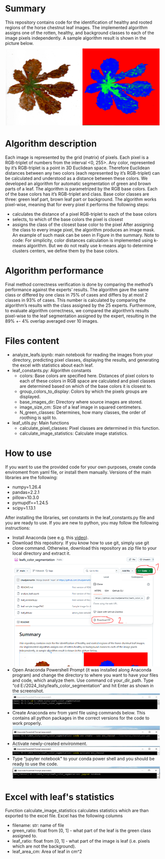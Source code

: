 # Summary
This repository contains code for the identification of healthy and rooted regions of the horse chestnut leaf images. The implemented algorithm assigns one of the rotten, healthy, and background classes to each of the image pixels independently. A sample algorithm result is shown in the picture below.
![sample_leaf_segmentation](images_for_readme/leaf_sample_image.PNG)

# Algorithm description
Each image is represented by the grid (matrix) of pixels. Each pixel is a RGB-triplet of numbers from the interval <0, 255>. Any color, represented by it’s RGB-triplet is a point in 3D Euclidean space. Therefore Euclidean distances between any two colors (each represented by it’s RGB-triplet) can be calculated and understood as a distance between these colors. 
We developed an algorithm for automatic segmentation of green and brown parts of a leaf. The algorithm is parametrized by the RGB base colors. Each of the base colors has it’s RGB-triplet and class. Base color classes are three: green leaf part, brown leaf part or background.
The algorithm works pixel-wise, meaning that for every pixel it performs the following steps:
-  calculates the distance of a pixel RGB-triplet to each of the base colors
-  selects, to which of the base colors the pixel is closest
-  assigns the class of the closest base color to the pixel
After assigning the class to every image pixel, the algorithm produces an image mask. An example of such mask can be seen in Figure in the summary. 
Note to code: For simplicity, color distances calculation is implemented using k-means algorithm. But we do not really use k-means algo to determine clusters centers, we define them by the base colors.

# Algorithm performance
Final method correctness verification is done by comparing the method’s performance against the experts’ results. The algorithm gave the same class or differed by one class in 75% of cases and differs by at most 2 classes in 93% of cases. This number is calculated by comparing the algorithm’s results with the class assigned by the 25 experts. Furthermore, to evaluate algorithm correctness, we compared the algorithm’s results pixel-wise to the leaf segmentation assigned by the expert, resulting in the 89% +- 4% overlap averaged over 10 images.

# Files content
- analyze_leafs.ipynb: main notebook for reading the images from your directory, predicting pixel classes, displaying the results, and generating the excel with statistics about each leaf.
- leaf_constants.py: Algorithm constants
    - colors: Base colors are specified here. Distances of pixel colors to each of these colors in RGB space are calculated and pixel classes are determined based on  which of the base colors it is closest to.
    - group_colors_to_display: Colors by which the pixels groups are displayed.
    - base_images_dir: Directory where source images are stored.
    - image_size_cm: Size of a leaf image in squared centimeters.
    - N_green_classes: Determines, how many classes, the order of roothing is split to.
- leaf_utils.py: Main functions
    - calculate_pixel_classes: Pixel classes are determined in this function.
    - calculate_image_statistics: Calculate image statistics.

# How to use

If you want to use the provided code for your own purposes, create conda enviroment from yaml file, or install them manually. Versions of the main libraries are the following:
- numpy=1.26.4
- pandas=2.2.1
- pillow=10.3.0
- pymupdf==1.24.5
- scipy=1.13.1

After installing the libraries, set constants in the leaf_constants.py file and you are ready to use. If you are new to python, you may follow the following instructions:
- Install Anaconda (see e.g. this [video](https://www.youtube.com/watch?v=UTqOXwAi1pE)).
- Download this repository. If you know how to use git, simply use git clone command. Otherwise, download this repository as zip file to your local directory and extract it.
![download repo files](images_for_readme/download_repo.PNG)
- Open Anaconda Powershell Prompt (it was installed along Anaconda program) and change the directory to where you want to have your files and code, which analyze them. Use command cd your_dir_path. Type “cd E:/2024_listy/leafs_color_segmentation” and hit Enter as shown in the screenshot.
![change directory](images_for_readme/change_directory.PNG)
- Create Anaconda env from yaml file using commands below. This contains all python packages in the correct versions for the code to work properly.
![create enviroment](images_for_readme/create_env.PNG)
- Activate newly-created environment.
![activate enviroment](images_for_readme/activate_env.PNG)
- Type "jupyter notebook" to your conda power shell and you should be ready to use the code.
![run jupyter notebook](images_for_readme/run_jupyter_notebook.PNG)

# Excel with leaf's statistics
Function calculate_image_statistics calculates statistics which are than exported to the excel file. Excel has the following columns
- filename: str: name of file
- green_ratio: float from [0, 1] - what part of the leaf is the green class assigned to.
- leaf_ratio: float from [0, 1] - what part of the image is leaf (i.e. pixels which are not the background).
- leaf_area_cm: Area of leaf in cm^2
